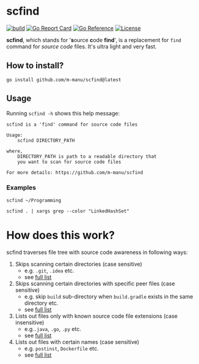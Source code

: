 # scfind

[![build](https://github.com/m-manu/scfind/actions/workflows/build.yml/badge.svg)](https://github.com/m-manu/scfind/actions/workflows/build.yml)
[![Go Report Card](https://goreportcard.com/badge/github.com/m-manu/scfind)](https://goreportcard.com/report/github.com/m-manu/scfind)
[![Go Reference](https://pkg.go.dev/badge/github.com/m-manu/scfind.svg)](https://pkg.go.dev/github.com/m-manu/scfind)
[![License](https://img.shields.io/badge/License-Apache%202-blue.svg)](./LICENSE)

**scfind**, which stands for '**s**ource **c**ode **find**', is a replacement for `find` command for _source code_
files. It's ultra light and very fast.

## How to install?

```shell
go install github.com/m-manu/scfind@latest
```

## Usage

Running `scfind -h` shows this help message:

```text
scfind is a 'find' command for source code files

Usage: 
	scfind DIRECTORY_PATH

where,
	DIRECTORY_PATH is path to a readable directory that
	you want to scan for source code files

For more details: https://github.com/m-manu/scfind
```

### Examples

```shell
scfind ~/Programming
```

```shell
scfind . | xargs grep --color "LinkedHashSet"
```

# How does this work?

scfind traverses file tree with source code awareness in following ways:

1. Skips scanning certain directories (case sensitive)
    * e.g. `.git`, `.idea` etc.
    * see [full list](./config_ignored_directories.txt)
2. Skips scanning certain directories with specific peer files (case sensitive)
    * e.g. skip `build` sub-directory when `build.gradle` exists in the same directory etc.
    * see [full list](./config_ignored_directories_with_peer_file_names.json)
3. Lists out files only with known source code file extensions (case insensitive)
    * e.g.`.java`, `.go`, `.py` etc.
    * see [full list](./config_allowed_file_extensions.txt)
4. Lists out files with certain names (case sensitive)
    * e.g. `postinst`, `Dockerfile` etc.
    * see [full list](./config_allowed_file_names.txt)